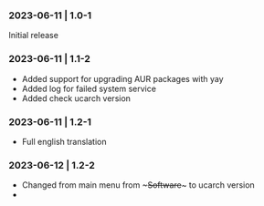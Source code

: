 ### 2023-06-11 | 1.0-1 
Initial release

### 2023-06-11 | 1.1-2
+ Added support for upgrading AUR packages with yay
+ Added log for failed system service
+ Added check ucarch version

### 2023-06-11 | 1.2-1
+ Full english translation

### 2023-06-12 | 1.2-2
+ Changed from main menu from ~~~Software~~~ to ucarch version
+ 


